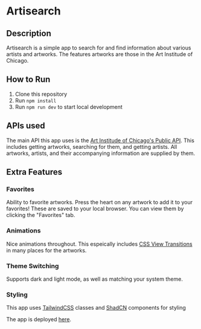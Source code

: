 # Artisearch

## Description

Artisearch is a simple app to search for and find information about various artists and artworks. The features artworks are those in the Art Institude of Chicago.

## How to Run

1. Clone this repository
2. Run `npm install`
3. Run `npm run dev` to start local development

## APIs used

The main API this app uses is the [Art Institude of Chicago's Public API](https://www.artic.edu/open-access/public-api). This includes getting artworks, searching for them, and getting artists. All artworks, artists, and their accompanying information are supplied by them.

## Extra Features

### Favorites

Ability to favorite artworks. Press the heart on any artwork to add it to your favorites! These are saved to your local browser. You can view them by clicking the "Favorites" tab.

### Animations

Nice animations throughout. This espeically includes [CSS View Transitions](https://developer.mozilla.org/en-US/docs/Web/CSS/CSS_view_transitions) in many places for the artworks.

### Theme Switching

Supports dark and light mode, as well as matching your system theme.

### Styling

This app uses [TailwindCSS](https://tailwindcss.com) classes and [ShadCN](https://ui.shadcn.com) components for styling

The app is deployed [here](https://artisearch.imalexblack.dev).
